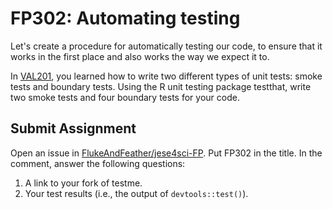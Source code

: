 # FP302: Automating testing 

Let's create a procedure for automatically testing our code, to ensure that it works in the first place and also works the way we expect it to. 

In [VAL201](https://github.com/FlukeAndFeather/jese4sci-VAL/blob/master/VAL201.md), you learned how to write two different types of unit tests: smoke tests and boundary tests. Using the R unit testing package testthat, write two smoke tests and four boundary tests for your code.

## Submit Assignment
Open an issue in [FlukeAndFeather/jese4sci-FP](https://github.com/FlukeAndFeather/jese4sci-FP). Put FP302 in the title. In the comment, answer the following questions:

1.  A link to your fork of testme.
2.  Your test results (i.e., the output of `devtools::test()`).
